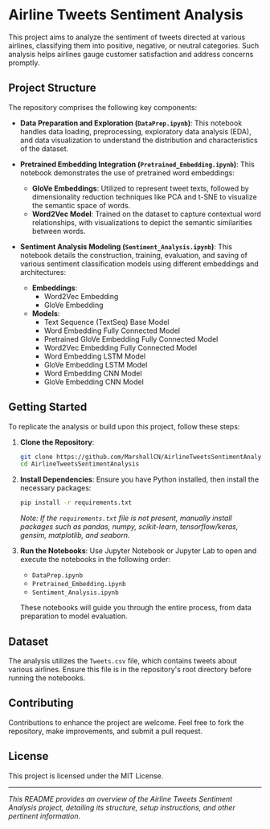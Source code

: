 # Airline Tweets Sentiment Analysis

This project aims to analyze the sentiment of tweets directed at various airlines, classifying them into positive, negative, or neutral categories. Such analysis helps airlines gauge customer satisfaction and address concerns promptly.

## Project Structure

The repository comprises the following key components:

- **Data Preparation and Exploration (`DataPrep.ipynb`)**: This notebook handles data loading, preprocessing, exploratory data analysis (EDA), and data visualization to understand the distribution and characteristics of the dataset.

- **Pretrained Embedding Integration (`Pretrained_Embedding.ipynb`)**: This notebook demonstrates the use of pretrained word embeddings:
  - **GloVe Embeddings**: Utilized to represent tweet texts, followed by dimensionality reduction techniques like PCA and t-SNE to visualize the semantic space of words.
  - **Word2Vec Model**: Trained on the dataset to capture contextual word relationships, with visualizations to depict the semantic similarities between words.

- **Sentiment Analysis Modeling (`Sentiment_Analysis.ipynb`)**: This notebook details the construction, training, evaluation, and saving of various sentiment classification models using different embeddings and architectures:
  - **Embeddings**:
    - Word2Vec Embedding
    - GloVe Embedding
  - **Models**:
    - Text Sequence (TextSeq) Base Model
    - Word Embedding Fully Connected Model
    - Pretrained GloVe Embedding Fully Connected Model
    - Word2Vec Embedding Fully Connected Model
    - Word Embedding LSTM Model
    - GloVe Embedding LSTM Model
    - Word Embedding CNN Model
    - GloVe Embedding CNN Model

## Getting Started

To replicate the analysis or build upon this project, follow these steps:

1. **Clone the Repository**:
   ```bash
   git clone https://github.com/MarshallCN/AirlineTweetsSentimentAnalysis.git
   cd AirlineTweetsSentimentAnalysis
   ```

2. **Install Dependencies**:
   Ensure you have Python installed, then install the necessary packages:
   ```bash
   pip install -r requirements.txt
   ```
   *Note: If the `requirements.txt` file is not present, manually install packages such as pandas, numpy, scikit-learn, tensorflow/keras, gensim, matplotlib, and seaborn.*

3. **Run the Notebooks**:
   Use Jupyter Notebook or Jupyter Lab to open and execute the notebooks in the following order:
   - `DataPrep.ipynb`
   - `Pretrained_Embedding.ipynb`
   - `Sentiment_Analysis.ipynb`

   These notebooks will guide you through the entire process, from data preparation to model evaluation.

## Dataset

The analysis utilizes the `Tweets.csv` file, which contains tweets about various airlines. Ensure this file is in the repository's root directory before running the notebooks.

## Contributing

Contributions to enhance the project are welcome. Feel free to fork the repository, make improvements, and submit a pull request.

## License

This project is licensed under the MIT License.

---

*This README provides an overview of the Airline Tweets Sentiment Analysis project, detailing its structure, setup instructions, and other pertinent information.*
